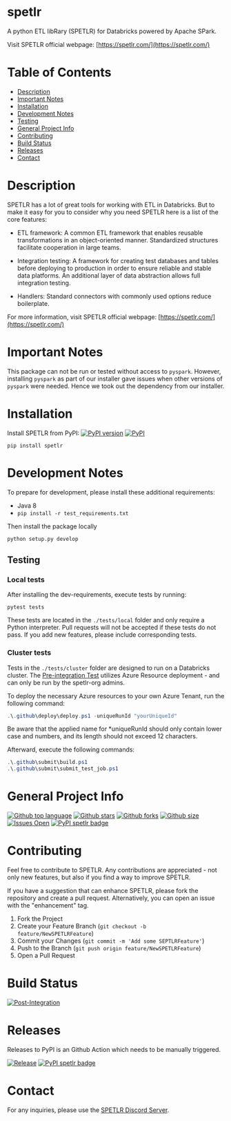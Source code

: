 # spetlr

A python ETL libRary (SPETLR) for Databricks powered by Apache SPark.

Visit SPETLR official webpage: [https://spetlr.com/](https://spetlr.com/)

# Table of Contents

- [Description](#description)
- [Important Notes](#important-notes)
- [Installation](#installation)
- [Development Notes](#development-notes)
- [Testing](#testing)
- [General Project Info](#general-project-info)
- [Contributing](#contributing)
- [Build Status](#build-status)
- [Releases](#releases)
- [Contact](#contact)

# Description

SPETLR has a lot of great tools for working with ETL in Databricks. But to make it easy for you to consider why you need
SPETLR here is a list of the core features:

* ETL framework: A common ETL framework that enables reusable transformations in an object-oriented manner. Standardized
  structures facilitate cooperation in large teams.

* Integration testing: A framework for creating test databases and tables before deploying to production in order to
  ensure reliable and stable data platforms. An additional layer of data abstraction allows full integration testing.

* Handlers: Standard connectors with commonly used options reduce boilerplate.

For more information, visit SPETLR official webpage: [https://spetlr.com/](https://spetlr.com/)

# Important Notes

This package can not be run or tested without access to `pyspark`.
However, installing `pyspark` as part of our installer gave issues when
other versions of `pyspark` were needed. Hence we took out the dependency
from our installer.

# Installation

Install SPETLR from PyPI:
[![PyPI version](https://badge.fury.io/py/spetlr.svg)](https://pypi.org/project/spetlr/)
[![PyPI](https://img.shields.io/pypi/dm/spetlr)](https://pypi.org/project/spetlr/)

```    
pip install spetlr
```

# Development Notes

To prepare for development, please install these additional requirements:

- Java 8
- `pip install -r test_requirements.txt`

Then install the package locally

    python setup.py develop

## Testing

### Local tests

After installing the dev-requirements, execute tests by running:

    pytest tests

These tests are located in the `./tests/local` folder and only require a Python interpreter. Pull requests will not be
accepted if these tests do not pass. If you add new features, please include corresponding tests.

### Cluster tests

Tests in the `./tests/cluster` folder are designed to run on a Databricks cluster.
The [Pre-integration Test](https://github.com/spetlr-org/spetlr/blob/main/.github/workflows/pre-integration.yml)
utilizes Azure Resource deployment - and can only be run by the spetlr-org admins.

To deploy the necessary Azure resources to your own Azure Tenant, run the following command:

```powershell
.\.github\deploy\deploy.ps1 -uniqueRunId "yourUniqueId"
```
Be aware that the applied name for *uniqueRunId should only contain lower case and numbers, and its length should not
exceed 12 characters.

Afterward, execute the following commands:

```powershell 
.\.github\submit\build.ps1
.\.github\submit\submit_test_job.ps1
```

# General Project Info

[![Github top language](https://img.shields.io/github/languages/top/spetlr-org/spetlr)](https://github.com/spetlr-org/spetlr)
[![Github stars](https://img.shields.io/github/stars/spetlr-org/spetlr)](https://github.com/spetlr-org/spetlr)
[![Github forks](https://img.shields.io/github/forks/spetlr-org/spetlr)](https://github.com/spetlr-org/spetlr)
[![Github size](https://img.shields.io/github/repo-size/spetlr-org/spetlr)](https://github.com/spetlr-org/spetlr)
[![Issues Open](https://img.shields.io/github/issues/spetlr-org/spetlr.svg?logo=github)](https://github.com/spetlr-org/spetlr/issues)
[![PyPI spetlr badge](https://img.shields.io/pypi/v/spetlr)](https://pypi.org/project/spetlr/)

# Contributing

Feel free to contribute to SPETLR. Any contributions are appreciated - not only new features, but also if you find a way
to improve SPETLR.

If you have a suggestion that can enhance SPETLR, please fork the repository and create a pull request. Alternatively,
you can open an issue with the "enhancement" tag.

1. Fork the Project
2. Create your Feature Branch (`git checkout -b feature/NewSPETLRFeature`)
3. Commit your Changes (`git commit -m 'Add some SEPTLRFeature'`)
4. Push to the Branch (`git push origin feature/NewSPETLRFeature`)
5. Open a Pull Request

# Build Status

[![Post-Integration](https://github.com/spetlr-org/spetlr/actions/workflows/post-integration.yml/badge.svg)](https://github.com/spetlr-org/spetlr/actions/workflows/post-integration.yml)

# Releases

Releases to PyPI is an Github Action which needs to be manually triggered.

[![Release](https://github.com/spetlr-org/spetlr/actions/workflows/release.yml/badge.svg)](https://github.com/spetlr-org/spetlr/actions/workflows/release.yml)
[![PyPI spetlr badge](https://img.shields.io/pypi/v/spetlr)](https://pypi.org/project/spetlr/)

# Contact

For any inquiries, please use the [SPETLR Discord Server](https://discord.gg/p9bzqGybVW).
